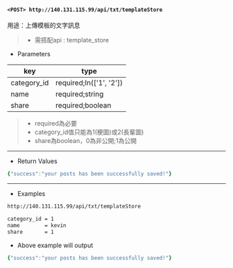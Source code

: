 #### `<POST> http://140.131.115.99/api/txt/templateStore`

用途：上傳模板的文字訊息
>* 需搭配api : template_store

* Parameters

|key        |type                   |
|--------   |-----------------------|
|category_id|required;In(['1', '2'])|
|name       |required;string        |
|share      |required;boolean       |

>* required為必要
>* category_id值只能為1(梗圖)或2(長輩圖)
>* share為boolean，0為非公開;1為公開

---

* Return Values

```yaml
{"success":"your posts has been successfully saved!"}
```

---

* Examples

```html
http://140.131.115.99/api/txt/templateStore

category_id = 1
name        = kevin
share       = 1
```

* Above example will output

```yaml
{"success":"your posts has been successfully saved!"}
```